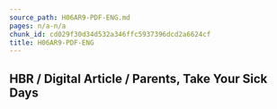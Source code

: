 ```yaml
---
source_path: H06AR9-PDF-ENG.md
pages: n/a-n/a
chunk_id: cd029f30d34d532a346ffc5937396dcd2a6624cf
title: H06AR9-PDF-ENG
---
```

## HBR / Digital Article / Parents, Take Your Sick Days
